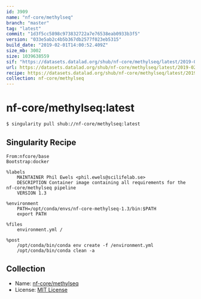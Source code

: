 ```yaml
---
id: 3909
name: "nf-core/methylseq"
branch: "master"
tag: "latest"
commit: "1d3f5cc5898c973832722a7e76538eab0933b3f5"
version: "033e5ab2c4b5b367db2577f023eb5315"
build_date: "2019-02-01T14:00:52.409Z"
size_mb: 3002
size: 1039638559
sif: "https://datasets.datalad.org/shub/nf-core/methylseq/latest/2019-02-01-1d3f5cc5-033e5ab2/033e5ab2c4b5b367db2577f023eb5315.simg"
url: https://datasets.datalad.org/shub/nf-core/methylseq/latest/2019-02-01-1d3f5cc5-033e5ab2/
recipe: https://datasets.datalad.org/shub/nf-core/methylseq/latest/2019-02-01-1d3f5cc5-033e5ab2/Singularity
collection: nf-core/methylseq
---
```


# nf-core/methylseq:latest

```bash
$ singularity pull shub://nf-core/methylseq:latest
```

## Singularity Recipe

```singularity
From:nfcore/base
Bootstrap:docker

%labels
    MAINTAINER Phil Ewels <phil.ewels@scilifelab.se>
    DESCRIPTION Container image containing all requirements for the nf-core/methylseq pipeline
    VERSION 1.3

%environment
    PATH=/opt/conda/envs/nf-core-methylseq-1.3/bin:$PATH
    export PATH

%files
    environment.yml /

%post
    /opt/conda/bin/conda env create -f /environment.yml
    /opt/conda/bin/conda clean -a
```

## Collection

 - Name: [nf-core/methylseq](https://github.com/nf-core/methylseq)
 - License: [MIT License](https://api.github.com/licenses/mit)

